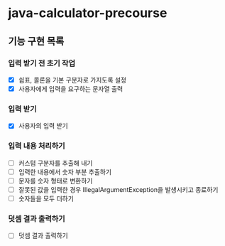 # java-calculator-precourse

## 기능 구현 목록

### 입력 받기 전 초기 작업
- [x] 쉼표, 콜론을 기본 구분자로 가지도록 설정
- [x] 사용자에게 입력을 요구하는 문자열 출력

### 입력 받기
- [x] 사용자의 입력 받기

### 입력 내용 처리하기
- [ ] 커스텀 구분자를 추출해 내기
- [ ] 입력한 내용에서 숫자 부분 추출하기
- [ ] 문자를 숫자 형태로 변환하기
- [ ] 잘못된 값을 입력한 경우 IllegalArgumentException을 발생시키고 종료하기
- [ ] 숫자들을 모두 더하기

### 덧셈 결과 출력하기
- [ ] 덧셈 결과 출력하기